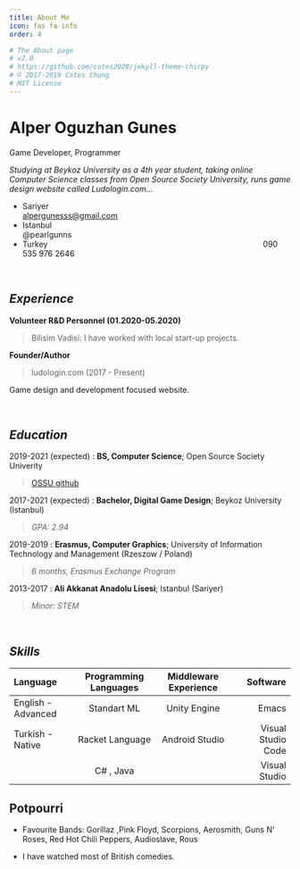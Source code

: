 ```yaml
---
title: About Me
icon: fas fa-info
order: 4

# The About page
# v2.0
# https://github.com/cotes2020/jekyll-theme-chirpy
# © 2017-2019 Cotes Chung
# MIT License
---
```

Alper Oguzhan Gunes
============
Game Developer, Programmer

_Studying at Beykoz University as a 4th year student, taking online Computer Science classes from Open Source Society University, runs game design website called Ludologin.com…_

* Sariyer &nbsp;&nbsp;&nbsp;&nbsp;&nbsp;&nbsp;&nbsp;&nbsp;&nbsp;&nbsp;&nbsp;&nbsp;&nbsp;&nbsp;&nbsp;&nbsp;&nbsp;&nbsp;&nbsp;&nbsp;&nbsp;&nbsp;&nbsp;&nbsp;&nbsp;&nbsp;&nbsp;&nbsp;&nbsp;&nbsp;&nbsp;&nbsp;&nbsp;&nbsp;&nbsp;&nbsp;&nbsp;&nbsp;&nbsp;&nbsp;&nbsp;&nbsp;&nbsp;&nbsp;&nbsp;&nbsp;&nbsp;&nbsp;&nbsp;&nbsp;&nbsp;&nbsp;&nbsp;&nbsp;&nbsp;&nbsp;&nbsp;&nbsp;&nbsp;&nbsp;&nbsp;&nbsp;&nbsp;&nbsp;&nbsp;&nbsp;&nbsp;&nbsp;&nbsp;&nbsp;&nbsp;&nbsp;&nbsp;&nbsp;&nbsp;&nbsp;&nbsp;&nbsp;&nbsp;&nbsp;&nbsp;&nbsp;&nbsp;&nbsp;&nbsp;&nbsp;&nbsp;&nbsp;&nbsp;&nbsp;&nbsp;&nbsp;&nbsp;&nbsp;&nbsp;&nbsp;                 alpergunesss@gmail.com
* Istanbul  &nbsp;&nbsp;&nbsp;&nbsp;&nbsp;&nbsp;&nbsp;&nbsp;&nbsp;&nbsp;&nbsp;&nbsp;&nbsp;&nbsp;&nbsp;&nbsp;&nbsp;&nbsp;&nbsp;&nbsp;&nbsp;&nbsp;&nbsp;&nbsp;&nbsp;&nbsp;&nbsp;&nbsp;&nbsp;&nbsp;&nbsp;&nbsp;&nbsp;&nbsp;&nbsp;&nbsp;&nbsp;&nbsp;&nbsp;&nbsp;&nbsp;&nbsp;&nbsp;&nbsp;&nbsp;&nbsp;&nbsp;&nbsp;&nbsp;&nbsp;&nbsp;&nbsp;&nbsp;&nbsp;&nbsp;&nbsp;&nbsp;&nbsp;&nbsp;&nbsp;&nbsp;&nbsp;&nbsp;&nbsp;&nbsp;&nbsp;&nbsp;&nbsp;&nbsp;&nbsp;&nbsp;&nbsp;&nbsp;&nbsp;&nbsp;&nbsp;&nbsp;&nbsp;&nbsp;&nbsp;&nbsp;&nbsp;&nbsp;&nbsp;&nbsp;&nbsp;&nbsp;&nbsp;&nbsp;&nbsp;&nbsp;&nbsp;&nbsp;&nbsp;                      @pearlgunns
* Turkey &nbsp;&nbsp;&nbsp;&nbsp;&nbsp;&nbsp;&nbsp;&nbsp;&nbsp;&nbsp;&nbsp;&nbsp;&nbsp;&nbsp;&nbsp;&nbsp;&nbsp;&nbsp;&nbsp;&nbsp;&nbsp;&nbsp;&nbsp;&nbsp;&nbsp;&nbsp;&nbsp;&nbsp;&nbsp;&nbsp;&nbsp;&nbsp;&nbsp;&nbsp;&nbsp;&nbsp;&nbsp;&nbsp;&nbsp;&nbsp;&nbsp;&nbsp;&nbsp;&nbsp;&nbsp;&nbsp;&nbsp;&nbsp;&nbsp;&nbsp;&nbsp;&nbsp;&nbsp;&nbsp;&nbsp;&nbsp;&nbsp;&nbsp;&nbsp;&nbsp;&nbsp;&nbsp;&nbsp;&nbsp;&nbsp;&nbsp;&nbsp;&nbsp;&nbsp;&nbsp;&nbsp;&nbsp;&nbsp;&nbsp;&nbsp;&nbsp;&nbsp;&nbsp;&nbsp;&nbsp;&nbsp;&nbsp;&nbsp;&nbsp;&nbsp;&nbsp;&nbsp;&nbsp;&nbsp;&nbsp;&nbsp;&nbsp;&nbsp;&nbsp;&nbsp;&nbsp;                          090 535 976 2646

<br/>

## _Experience_


**Volunteer R&D Personnel (01.2020-05.2020)**

>Bilisim Vadisi: I have worked with local start-up projects.

**Founder/Author**

>ludologin.com (2017 - Present)

Game design and development focused website.

<br/>

## _Education_ 


2019-2021 (expected)
:   **BS, Computer Science**; Open Source Society Univerity 
> [OSSU github](https://github.com/ossu/computer-science)

2017-2021 (expected)
:   **Bachelor, Digital Game Design**; Beykoz University (Istanbul)

> *GPA: 2.94*

2019-2019 
:   **Erasmus, Computer Graphics**; University of Information Technology and Management (Rzeszow / Poland)

> *6 months, Erasmus Exchange Program*

2013-2017
:   **Ali Akkanat Anadolu Lisesi**; 
    Istanbul (Sariyer)

>*Minor: STEM*

<br/>

## _Skills_


| Language           | Programming Languages | Middleware Experience     | Software|
| :---               |    :----:             |          :----:           | ---:              |
| English - Advanced | Standart ML           | Unity Engine              | Emacs             |
| Turkish - Native   | Racket Language       | Android Studio            | Visual Studio Code|
|                    | C#  , Java                  |                           | Visual Studio     |


Potpourri
----------------------------------------

* Favourite Bands: Gorillaz ,Pink Floyd, Scorpions, Aerosmith, Guns N' Roses, Red Hot Chili Peppers, Audioslave, Rous 

* I have watched most of British comedies.
